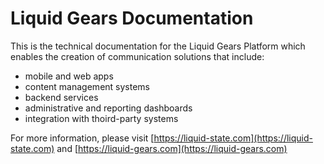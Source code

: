 # Liquid Gears Documentation

This is the technical documentation for the Liquid Gears Platform which enables the creation of communication solutions that include:

* mobile and web apps
* content management systems
* backend services
* administrative and reporting dashboards
* integration with thoird-party systems

For more information, please visit [https://liquid-state.com](https://liquid-state.com) and [https://liquid-gears.com](https://liquid-gears.com)

